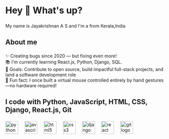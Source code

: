 <h1 align="left">Hey 👋 What's up?</h1>

###

<p align="left">My name is Jayakrishnan A S and I'm a  from Kerala,India</p>

###

<h2 align="left">About me</h2>

###

<p align="left">✨ Creating bugs since 2020 — but fixing even more!<br>📚 I'm currently learning React.js, Python, Django, SQL.<br>🎯 Goals: Contribute to open source, build impactful full-stack projects, and land a software development role<br>🎲 Fun fact: I once built a virtual mouse controlled entirely by hand gestures—no hardware required!</p>

###

<h2 align="left">I code with Python, JavaScript, HTML, CSS, Django, React.js, Git</h2>

###

<div align="left">
  <img src="https://cdn.jsdelivr.net/gh/devicons/devicon/icons/python/python-original.svg" height="40" alt="python logo"  />
  <img width="12" />
  <img src="https://cdn.jsdelivr.net/gh/devicons/devicon/icons/javascript/javascript-original.svg" height="40" alt="javascript logo"  />
  <img width="12" />
  <img src="https://cdn.jsdelivr.net/gh/devicons/devicon/icons/html5/html5-original.svg" height="40" alt="html5 logo"  />
  <img width="12" />
  <img src="https://cdn.jsdelivr.net/gh/devicons/devicon/icons/css3/css3-original.svg" height="40" alt="css3 logo"  />
  <img width="12" />
  <img src="https://cdn.jsdelivr.net/gh/devicons/devicon/icons/django/django-plain.svg" height="40" alt="django logo"  />
  <img width="12" />
  <img src="https://cdn.jsdelivr.net/gh/devicons/devicon/icons/react/react-original.svg" height="40" alt="react logo"  />
  <img width="12" />
  <img src="https://cdn.jsdelivr.net/gh/devicons/devicon/icons/git/git-original.svg" height="40" alt="git logo"  />
</div>

###
